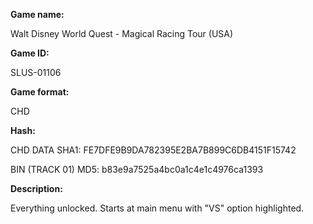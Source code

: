**Game name:**

Walt Disney World Quest - Magical Racing Tour (USA)

**Game ID:**

SLUS-01106

**Game format:**

CHD

**Hash:**

CHD DATA SHA1: FE7DFE9B9DA782395E2BA7B899C6DB4151F15742

BIN (TRACK 01) MD5: b83e9a7525a4bc0a1c4e1c4976ca1393

**Description:**

Everything unlocked. Starts at main menu with "VS" option highlighted.